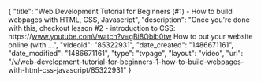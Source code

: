 {
    "title": "Web Development Tutorial for Beginners (#1) - How to build webpages with HTML, CSS, Javascript",
    "description": "Once you're done with this, checkout lesson #2 - introduction to CSS: https:\/\/www.youtube.com\/watch?v=gBi8Obib0tw How to put your website online (with ...",
    "videoid": "85322931",
    "date_created": "1486671161",
    "date_modified": "1486671161",
    "type": "tvpage",
    "layout": "video",
    "url": "\/v\/web-development-tutorial-for-beginners-1-how-to-build-webpages-with-html-css-javascript\/85322931"
}